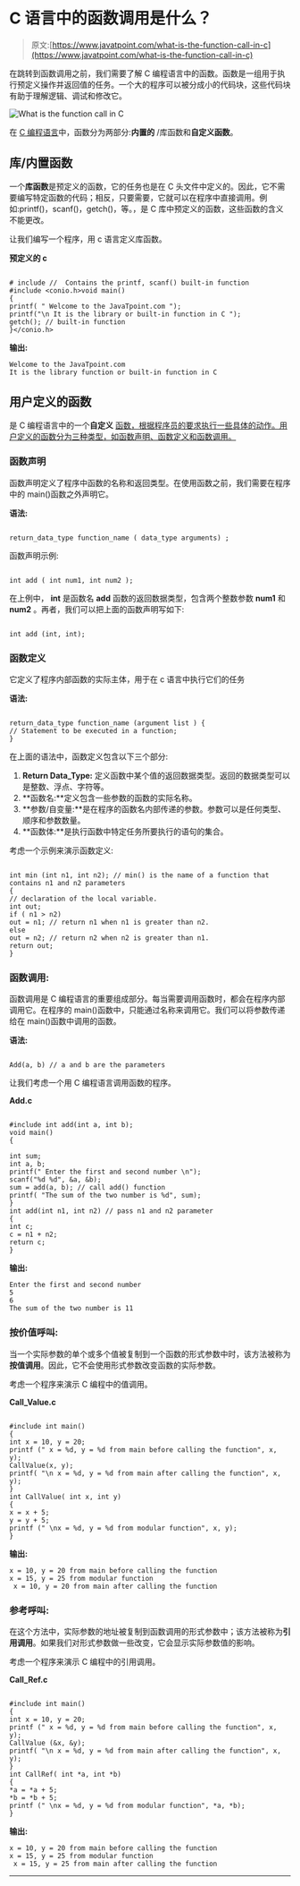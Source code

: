 # C 语言中的函数调用是什么？

> 原文:[https://www.javatpoint.com/what-is-the-function-call-in-c](https://www.javatpoint.com/what-is-the-function-call-in-c)

在跳转到函数调用之前，我们需要了解 C 编程语言中的函数。函数是一组用于执行预定义操作并返回值的任务。一个大的程序可以被分成小的代码块，这些代码块有助于理解逻辑、调试和修改它。

![What is the function call in C](../Images/d55e3361fa5a2dfd3580a51f5f03b1af.png)

在 [C 编程语言](https://www.javatpoint.com/c-programming-language-tutorial)中，函数分为两部分:**内置的** /库函数和**自定义函数**。

## 库/内置函数

一个**库函数**是预定义的函数，它的任务也是在 C 头文件中定义的。因此，它不需要编写特定函数的代码；相反，只要需要，它就可以在程序中直接调用。例如:printf()，scanf()，getch()，等。，是 C 库中预定义的函数，这些函数的含义不能更改。

让我们编写一个程序，用 c 语言定义库函数。

**预定义的 c**

```

# include //  Contains the printf, scanf() built-in function
#include <conio.h>void main() 
{
printf( " Welcome to the JavaTpoint.com "); 
printf("\n It is the library or built-in function in C "); 
getch(); // built-in function
}</conio.h> 
```

**输出:**

```
Welcome to the JavaTpoint.com
It is the library function or built-in function in C

```

## 用户定义的函数

是 C 编程语言中的一个**自定义** [函数，根据程序员的要求执行一些具体的动作。用户定义的函数分为三种类型，如函数声明、函数定义和函数调用。](https://www.javatpoint.com/functions-in-c)

### 函数声明

函数声明定义了程序中函数的名称和返回类型。在使用函数之前，我们需要在程序中的 main()函数之外声明它。

**语法:**

```

return_data_type function_name ( data_type arguments) ;

```

函数声明示例:

```

int add ( int num1, int num2 );

```

在上例中， **int** 是函数名 **add** 函数的返回数据类型，包含两个整数参数 **num1** 和 **num2** 。再者，我们可以把上面的函数声明写如下:

```

int add (int, int);

```

### 函数定义

它定义了程序内部函数的实际主体，用于在 c 语言中执行它们的任务

**语法:**

```

return_data_type function_name (argument list ) {
// Statement to be executed in a function;
}

```

在上面的语法中，函数定义包含以下三个部分:

1.  **Return Data_Type:** 定义函数中某个值的返回数据类型。返回的数据类型可以是整数、浮点、字符等。
2.  **函数名:**定义包含一些参数的函数的实际名称。
3.  **参数/自变量:**是在程序的函数名内部传递的参数。参数可以是任何类型、顺序和参数数量。
4.  **函数体:**是执行函数中特定任务所要执行的语句的集合。

考虑一个示例来演示函数定义:

```

int min (int n1, int n2); // min() is the name of a function that contains n1 and n2 parameters
{
// declaration of the local variable.
int out;
if ( n1 > n2) 
out = n1; // return n1 when n1 is greater than n2.
else
out = n2; // return n2 when n2 is greater than n1.
return out;
}

```

### 函数调用:

函数调用是 C 编程语言的重要组成部分。每当需要调用函数时，都会在程序内部调用它。在程序的 main()函数中，只能通过名称来调用它。我们可以将参数传递给在 main()函数中调用的函数。

**语法:**

```

Add(a, b) // a and b are the parameters

```

让我们考虑一个用 C 编程语言调用函数的程序。

**Add.c**

```

#include int add(int a, int b); 
void main()
{

int sum;
int a, b;
printf(" Enter the first and second number \n");
scanf("%d %d", &a, &b);
sum = add(a, b); // call add() function
printf( "The sum of the two number is %d", sum);
}
int add(int n1, int n2) // pass n1 and n2 parameter
{
int c;
c = n1 + n2;
return c;
} 
```

**输出:**

```
Enter the first and second number
5
6
The sum of the two number is 11

```

### 按价值呼叫:

当一个实际参数的单个或多个值被复制到一个函数的形式参数中时，该方法被称为**按值调用**。因此，它不会使用形式参数改变函数的实际参数。

考虑一个程序来演示 C 编程中的值调用。

**Call_Value.c**

```

#include int main()
{
int x = 10, y = 20;
printf (" x = %d, y = %d from main before calling the function", x, y);
CallValue(x, y);
printf( "\n x = %d, y = %d from main after calling the function", x, y);
}
int CallValue( int x, int y)
{
x = x + 5;
y = y + 5;
printf (" \nx = %d, y = %d from modular function", x, y);
} 
```

**输出:**

```
x = 10, y = 20 from main before calling the function
x = 15, y = 25 from modular function
 x = 10, y = 20 from main after calling the function

```

### 参考呼叫:

在这个方法中，实际参数的地址被复制到函数调用的形式参数中；该方法被称为**引用调用**。如果我们对形式参数做一些改变，它会显示实际参数值的影响。

考虑一个程序来演示 C 编程中的引用调用。

**Call_Ref.c**

```

#include int main()
{
int x = 10, y = 20;
printf (" x = %d, y = %d from main before calling the function", x, y);
CallValue (&x, &y);
printf( "\n x = %d, y = %d from main after calling the function", x, y);
}
int CallRef( int *a, int *b)
{
*a = *a + 5;
*b = *b + 5;
printf (" \nx = %d, y = %d from modular function", *a, *b);
} 
```

**输出:**

```
x = 10, y = 20 from main before calling the function
x = 15, y = 25 from modular function
 x = 15, y = 25 from main after calling the function

```

* * *